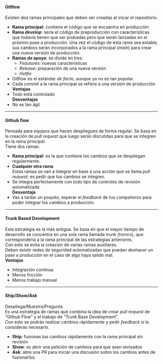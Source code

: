 
#### Gitflow

Existen dos ramas principales que deben ser creadas al inicar el repositorio.

- **Rama principal**: contiene el código que se encuentra en producción
- **Rama _develop_**: sería el código de preproducción con características que todavía tienen que ser probadas pero que serán lanzadas en el próximo pase a producción. Una vez el código de esta rama sea estable, sus cambios serán incorporados a la rama principal (_main_) para crear una nueva versión de producción.
- **Ramas de apoyo**: se divide en tres:
  - _Feautures_: nuevas características
  - _Release_: preparación de una nueva versión
  - _Hotfix_
- Gitflow es el estándar _de facto_, aunque ya no es tan popular.
- Cada _commit_ a la rama principal se refiere a una versión de producción\
  **Ventajas**
- Todo está controlado\
  **Desventajas**
- No es tan ágil

---

#### Github flow

Pensada para equipos que hacen despliegues de forma regular. Se basa en la creación de _pull request_ que luego serán discutidas para que se integren en la rama principal.\
Tiene dos ramas:

- **Rama principal**: es la que contiene los cambios que se despliegan regularmente.
- **Cualquier otra rama**\
  Estas ramas se van a integrar en base a una acción que se llama _pull request_; es pedir que tus cambios se integren.
- Se integra perfectamente con todo tipo de controles de revisión automatizada.\
  **Desventaja**
- Vas a tardar un poquito, esperar el _feedback_ de tus compañeros para poder integrar los cambios a producción.

---

#### Trunk Based Development

Esta estrategia es la más antigua. Se basa en que el mayor tiempo de desarrollo se concentra en una sola rama llamada _trunk_ (tronco), que correspondería a la rama principal de las estrategias anteriores.\
Con esto se evita la creación de varias ramas auxiliares.\
Deben existir redes de seguridad automatizadas que puedan deshacer un pase a producción en el caso de algo haya salido mal.\
**Ventajas**

- Integración continua
- Menos fricción
- Menos trabajo manual

---

#### Ship/Show/Ask

Despliega/Muestra/Pregunta\
Es una estrategia de ramas que combina la idea de crear _pull request_ de “Github Flow” y el trabajo de “Trunk Base Development”.\
Con esto se podrás realizar cambios rápidamente y pedir _feedback_ si lo consideras necesario.

- **Ship**: fusionas tus cambios rápidamente con la rama principal sin revisión
- **Show**: es abrir una petición de cambios para que sean revisados
- **Ask**: abre una PR para iniciar una discusión sobre los cambios antes de fusionarlos.

